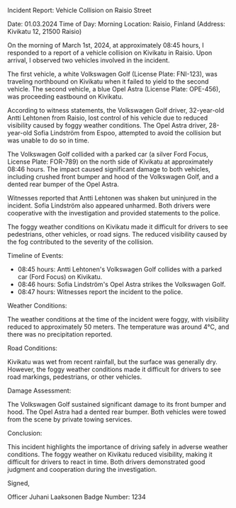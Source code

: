 Incident Report: Vehicle Collision on Raisio Street

Date: 01.03.2024
Time of Day: Morning
Location: Raisio, Finland (Address: Kivikatu 12, 21500 Raisio)

On the morning of March 1st, 2024, at approximately 08:45 hours, I responded to a report of a vehicle collision on Kivikatu in Raisio. Upon arrival, I observed two vehicles involved in the incident.

The first vehicle, a white Volkswagen Golf (License Plate: FNI-123), was traveling northbound on Kivikatu when it failed to yield to the second vehicle. The second vehicle, a blue Opel Astra (License Plate: OPE-456), was proceeding eastbound on Kivikatu.

According to witness statements, the Volkswagen Golf driver, 32-year-old Antti Lehtonen from Raisio, lost control of his vehicle due to reduced visibility caused by foggy weather conditions. The Opel Astra driver, 28-year-old Sofia Lindström from Espoo, attempted to avoid the collision but was unable to do so in time.

The Volkswagen Golf collided with a parked car (a silver Ford Focus, License Plate: FOR-789) on the north side of Kivikatu at approximately 08:46 hours. The impact caused significant damage to both vehicles, including crushed front bumper and hood of the Volkswagen Golf, and a dented rear bumper of the Opel Astra.

Witnesses reported that Antti Lehtonen was shaken but uninjured in the incident. Sofia Lindström also appeared unharmed. Both drivers were cooperative with the investigation and provided statements to the police.

The foggy weather conditions on Kivikatu made it difficult for drivers to see pedestrians, other vehicles, or road signs. The reduced visibility caused by the fog contributed to the severity of the collision.

Timeline of Events:

* 08:45 hours: Antti Lehtonen's Volkswagen Golf collides with a parked car (Ford Focus) on Kivikatu.
* 08:46 hours: Sofia Lindström's Opel Astra strikes the Volkswagen Golf.
* 08:47 hours: Witnesses report the incident to the police.

Weather Conditions:

The weather conditions at the time of the incident were foggy, with visibility reduced to approximately 50 meters. The temperature was around 4°C, and there was no precipitation reported.

Road Conditions:

Kivikatu was wet from recent rainfall, but the surface was generally dry. However, the foggy weather conditions made it difficult for drivers to see road markings, pedestrians, or other vehicles.

Damage Assessment:

The Volkswagen Golf sustained significant damage to its front bumper and hood. The Opel Astra had a dented rear bumper. Both vehicles were towed from the scene by private towing services.

Conclusion:

This incident highlights the importance of driving safely in adverse weather conditions. The foggy weather on Kivikatu reduced visibility, making it difficult for drivers to react in time. Both drivers demonstrated good judgment and cooperation during the investigation.

Signed,

Officer Juhani Laaksonen
Badge Number: 1234
